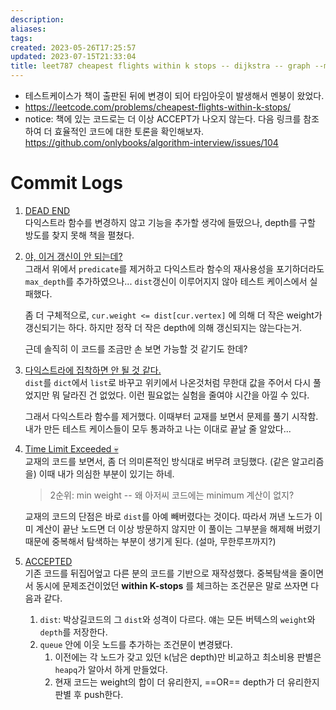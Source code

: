 ```yaml
---
description:
aliases: 
tags: 
created: 2023-05-26T17:25:57
updated: 2023-07-15T21:33:04
title: leet787 cheapest flights within k stops -- dijkstra -- graph --min-heap
---
```

- 테스트케이스가 책이 출판된 뒤에 변경이 되어 타임아웃이 발생해서 멘붕이 왔었다.
- https://leetcode.com/problems/cheapest-flights-within-k-stops/
- notice: 책에 있는 코드로는 더 이상 ACCEPT가 나오지 않는다. 다음 링크를 참조하여 더 효율적인 코드에 대한 토론을 확인해보자.  
    https://github.com/onlybooks/algorithm-interview/issues/104

# Commit Logs

1. [DEAD END](https://github.com/OrmiCodeRanger/ChoiSeunghyeon/blob/e09b612d77e88350a3d216ef709e71a0f435b237/leet787.py)  
	다익스트라 함수를 변경하지 않고 기능을 추가할 생각에 들떴으나, depth를 구할 방도를 찾지 못해 책을 펼쳤다.
 
2. [야, 이거 갱신이 안 되는데?](https://github.com/OrmiCodeRanger/ChoiSeunghyeon/blob/9be66b4d2960f10f3d695e2699857998a5b0a3b1/leet787.py)  
	그래서 위에서 `predicate`를 제거하고 다익스트라 함수의 재사용성을 포기하더라도 `max_depth`를 추가하였으나... `dist`갱신이 이루어지지 않아 테스트 케이스에서 실패했다. 

	좀 더 구체적으로, `cur.weight <= dist[cur.vertex]` 에 의해 더 작은 weight가 갱신되기는 하다. 하지만 정작 더 작은 depth에 의해 갱신되지는 않는다는거.

	근데 솔직히 이 코드를 조금만 손 보면 가능할 것 같기도 한데? 

3. [다익스트라에 집착하면 안 될 것 같다.](https://github.com/OrmiCodeRanger/ChoiSeunghyeon/blob/e22beb123d5420c9ac5780c3d69b5855764c2c1a/leet787.py)  
	`dist`를 `dict`에서 `list`로 바꾸고 위키에서 나온것처럼 무한대 값을 주어서 다시 풀었지만 뭐 달라진 건 없었다. 이런 필요없는 실험을 줄여야 시간을 아낄 수 있다.

	그래서 다익스트라 함수를 제거했다. 이때부터 교재를 보면서 문제를 풀기 시작함. 내가 만든 테스트 케이스들이 모두 통과하고 나는 이대로 끝날 줄 알았다...

4. [Time Limit Exceeded 💀](https://github.com/OrmiCodeRanger/ChoiSeunghyeon/blob/647d42f4f44f96d355f910d17e3391c2f16cf060/leet787.py)  
	교재의 코드를 보면서, 좀 더 의미론적인 방식대로 버무려 코딩했다. (같은 알고리즘을) 이때 내가 의심한 부분이 있기는 하네. 

	> 2순위: min weight -- 왜 아저씨 코드에는 minimum 계산이 없지?

	교재의 코드의 단점은 바로 `dist`를 아예 빼버렸다는 것이다. 따라서 꺼낸 노드가 이미 계산이 끝난 노드면 더 이상 방문하지 않지만 이 풀이는 그부분을 해제해 버렸기 때문에 중복해서 탐색하는 부분이 생기게 된다. (설마, 무한루프까지?)

5. [ACCEPTED](https://github.com/OrmiCodeRanger/ChoiSeunghyeon/blob/589ae40c6adbef0b6049727133784923d8e93610/leet787.py)  
	기존 코드를 뒤집어엎고 다른 분의 코드를 기반으로 재작성했다. 중복탐색을 줄이면서 동시에 문제조건이었던 **within K-stops** 를 체크하는 조건문은 말로 쓰자면 다음과 같다.

	1. `dist`: 박상길코드의 그 `dist`와 성격이 다르다. 얘는 모든 버텍스의 `weight`와 `depth`를 저장한다. 
	2. `queue` 안에 이웃 노드를 추가하는 조건문이 변경됐다.
		1. 이전에는 각 노드가 갖고 있던 `k`(남은 depth)만 비교하고 최소비용 판별은 `heapq`가 알아서 하게 만들었다. 
		2. 현재 코드는 weight의 합이 더 유리한지, ==OR== depth가 더 유리한지 판별 후 push한다.
